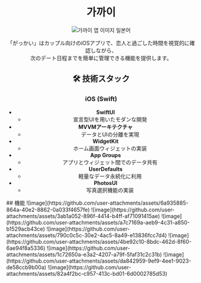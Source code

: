 <div align="center">

# 가까이

![가까이 앱 이미지 일본어](https://github.com/user-attachments/assets/3088b70d-1799-42e7-9a1e-202af9d6330e)

「がっかい」はカップル向けのiOSアプリで、恋人と過ごした時間を視覚的に確認しながら、  
次のデート日程までを簡単に管理できる機能を提供します。

## :hammer_and_wrench: 技術スタック

### iOS (Swift)
- **SwiftUI**  
  - 宣言型UIを用いたモダンな開発
- **MVVMアーキテクチャ**  
  - データとUIの分離を実現
- **WidgetKit**  
  - ホーム画面ウィジェットの実装
- **App Groups**  
  - アプリとウィジェット間でのデータ共有
- **UserDefaults**  
  - 軽量なデータ永続化に利用
- **PhotosUI**  
  - 写真選択機能の実装

</div>
## 機能
![image](https://github.com/user-attachments/assets/6a935885-864a-40e2-8862-0a033f4657fe)
![image](https://github.com/user-attachments/assets/3ab1a052-896f-4414-b4ff-af71091415ae)
![image](https://github.com/user-attachments/assets/a7c7169a-aeb9-4c31-a850-b1529acb43ce)
![image](https://github.com/user-attachments/assets/790c0c5c-30e2-4ac5-8a49-e13836fcc7d4)
![image](https://github.com/user-attachments/assets/4be92c10-8bdc-462d-8f60-6ae94f8a5336)
![image](https://github.com/user-attachments/assets/1c72650a-e3a2-4207-a79f-5faf31c2c31b)
![image](https://github.com/user-attachments/assets/da842959-9ef9-4ee1-9023-de58ccb9b00a)
![image](https://github.com/user-attachments/assets/82a4f2bc-c957-413c-bd01-6d0002785d53)








